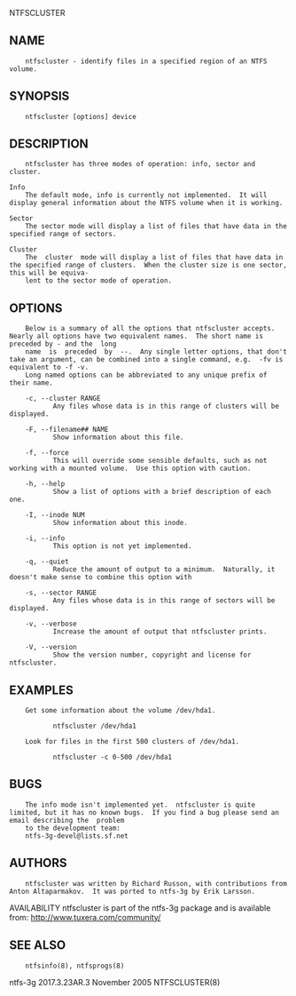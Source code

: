   NTFSCLUSTER
 
## NAME
        ntfscluster - identify files in a specified region of an NTFS volume.
 
## SYNOPSIS
        ntfscluster [options] device
 
## DESCRIPTION
        ntfscluster has three modes of operation: info, sector and cluster.
 
    Info
        The default mode, info is currently not implemented.  It will display general information about the NTFS volume when it is working.
 
    Sector
        The sector mode will display a list of files that have data in the specified range of sectors.
 
    Cluster
        The  cluster  mode will display a list of files that have data in the specified range of clusters.  When the cluster size is one sector, this will be equiva‐
        lent to the sector mode of operation.
 
## OPTIONS
        Below is a summary of all the options that ntfscluster accepts.  Nearly all options have two equivalent names.  The short name is preceded by - and the  long
        name  is  preceded  by  --.  Any single letter options, that don't take an argument, can be combined into a single command, e.g.  -fv is equivalent to -f -v.
        Long named options can be abbreviated to any unique prefix of their name.
 
        -c, --cluster RANGE
               Any files whose data is in this range of clusters will be displayed.
 
        -F, --filename## NAME
               Show information about this file.
 
        -f, --force
               This will override some sensible defaults, such as not working with a mounted volume.  Use this option with caution.
 
        -h, --help
               Show a list of options with a brief description of each one.
 
        -I, --inode NUM
               Show information about this inode.
 
        -i, --info
               This option is not yet implemented.
 
        -q, --quiet
               Reduce the amount of output to a minimum.  Naturally, it doesn't make sense to combine this option with
 
        -s, --sector RANGE
               Any files whose data is in this range of sectors will be displayed.
 
        -v, --verbose
               Increase the amount of output that ntfscluster prints.
 
        -V, --version
               Show the version number, copyright and license for ntfscluster.
 
## EXAMPLES
        Get some information about the volume /dev/hda1.
 
               ntfscluster /dev/hda1
 
        Look for files in the first 500 clusters of /dev/hda1.
 
               ntfscluster -c 0-500 /dev/hda1
 
## BUGS
        The info mode isn't implemented yet.  ntfscluster is quite limited, but it has no known bugs.  If you find a bug please send an email describing the  problem
        to the development team:
        ntfs-3g-devel@lists.sf.net
 
## AUTHORS
        ntfscluster was written by Richard Russon, with contributions from Anton Altaparmakov.  It was ported to ntfs-3g by Erik Larsson.
 
 AVAILABILITY
        ntfscluster is part of the ntfs-3g package and is available from:
        http://www.tuxera.com/community/
 
## SEE ALSO
        ntfsinfo(8), ntfsprogs(8)
 
 ntfs-3g 2017.3.23AR.3                                                       November 2005                                                             NTFSCLUSTER(8)
